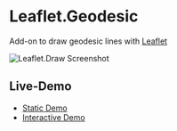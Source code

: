 Leaflet.Geodesic
================

Add-on to draw geodesic lines with [Leaflet](http://leafletjs.com/)

<img src="http://www.thasler.org/leaflet.geodesic/example/interactive.png" alt="Leaflet.Draw Screenshot" />


Live-Demo
---------
- [Static Demo](http://www.thasler.org/leaflet.geodesic/example/simple.html)
- [Interactive Demo](http://www.thasler.org/leaflet.geodesic/example/interactive.html)

